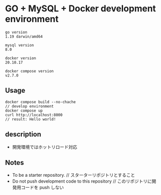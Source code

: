 # GO + MySQL + Docker development environment

```
go version
1.19 darwin/amd64

mysql version
8.0

docker version
20.10.17

docker compose version
v2.7.0
```

## Usage

```
docker compose build --no-chache
// develop environment
docker compose up
curl http://localhost:8000
// result: Hello world!
```

## description

- 開発環境ではホットリロード対応

## Notes

- To be a starter repository. // スターターリポジトリとすること
- Do not push development code to this repository // このリポジトリに開発用コードを push しない
